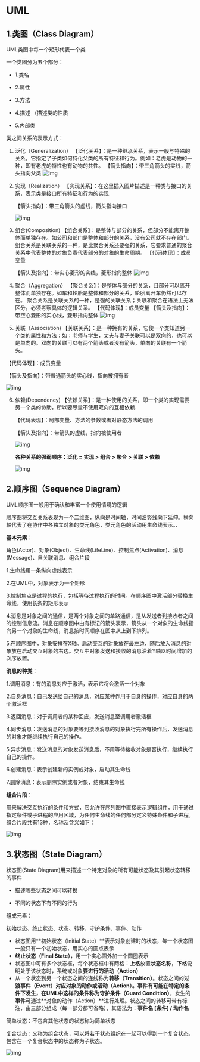 # UML

## 1.类图（Class Diagram）

UML类图中每一个矩形代表一个类

一个类图分为五个部分：

* 1.类名

* 2.属性

* 3.方法

* 4.描述 （描述类的性质

* 5.内部类


类之间关系的表示方式：

1. 泛化（Generalization）
   【泛化关系】：是一种继承关系，表示一般与特殊的关系，它指定了子类如何特化父类的所有特征和行为。例如：老虎是动物的一种，即有老虎的特性也有动物的共性。
   【箭头指向】：带三角箭头的实线，箭头指向父类
   ![img](https://img-blog.csdn.net/20180610203236947?watermark/2/text/aHR0cHM6Ly9ibG9nLmNzZG4ubmV0L2lidWtpa29ub2hh/font/5a6L5L2T/fontsize/400/fill/I0JBQkFCMA==/dissolve/70)

2. 实现（Realization）
   【实现关系】：在这里插入图片描述是一种类与接口的关系，表示类是接口所有特征和行为的实现.

   【箭头指向】：带三角箭头的虚线，箭头指向接口

   ![img](https://img-blog.csdn.net/20180610203257351?watermark/2/text/aHR0cHM6Ly9ibG9nLmNzZG4ubmV0L2lidWtpa29ub2hh/font/5a6L5L2T/fontsize/400/fill/I0JBQkFCMA==/dissolve/70)

3. 组合(Composition)
   【组合关系】：是整体与部分的关系，但部分不能离开整体而单独存在。如公司和部门是整体和部分的关系，没有公司就不存在部门。
   组合关系是关联关系的一种，是比聚合关系还要强的关系，它要求普通的聚合关系中代表整体的对象负责代表部分的对象的生命周期。
   【代码体现】：成员变量

   【箭头及指向】：带实心菱形的实线，菱形指向整体
   ![img](https://img-blog.csdn.net/20180610204917734?watermark/2/text/aHR0cHM6Ly9ibG9nLmNzZG4ubmV0L2lidWtpa29ub2hh/font/5a6L5L2T/fontsize/400/fill/I0JBQkFCMA==/dissolve/70)

4. 聚合（Aggregation）
   【聚合关系】：是整体与部分的关系，且部分可以离开整体而单独存在。如车和轮胎是整体和部分的关系，轮胎离开车仍然可以存在。
   聚合关系是关联关系的一种，是强的关联关系；关联和聚合在语法上无法区分，必须考察具体的逻辑关系。
   【代码体现】：成员变量
   【箭头及指向】：带空心菱形的实心线，菱形指向整体
   ![img](https://img-blog.csdn.net/20180610204525139?watermark/2/text/aHR0cHM6Ly9ibG9nLmNzZG4ubmV0L2lidWtpa29ub2hh/font/5a6L5L2T/fontsize/400/fill/I0JBQkFCMA==/dissolve/70)

5. 关联（Association)
    【关联关系】：是一种拥有的关系，它使一个类知道另一个类的属性和方法；如：老师与学生，丈夫与妻子关联可以是双向的，也可以是单向的。双向的关联可以有两个箭头或者没有箭头，单向的关联有一个箭头。

  【代码体现】：成员变量

  【箭头及指向】：带普通箭头的实心线，指向被拥有者

   ![img](https://img-blog.csdn.net/20180610204039677?watermark/2/text/aHR0cHM6Ly9ibG9nLmNzZG4ubmV0L2lidWtpa29ub2hh/font/5a6L5L2T/fontsize/400/fill/I0JBQkFCMA==/dissolve/70)

6. 依赖(Dependency)
   【依赖关系】：是一种使用的关系，即一个类的实现需要另一个类的协助，所以要尽量不使用双向的互相依赖.

   【代码表现】：局部变量、方法的参数或者对静态方法的调用

   【箭头及指向】：带箭头的虚线，指向被使用者

   ![img](https://img-blog.csdn.net/20180610203357948?watermark/2/text/aHR0cHM6Ly9ibG9nLmNzZG4ubmV0L2lidWtpa29ub2hh/font/5a6L5L2T/fontsize/400/fill/I0JBQkFCMA==/dissolve/70)

   **各种关系的强弱顺序：泛化 = 实现 > 组合 > 聚合 > 关联 > 依赖**

   ![img](https://pic3.zhimg.com/80/v2-d7a10c066ac120affdedcddaab761c76_720w.jpg)
   
## 2.顺序图（Sequence Diagram）

UML顺序图一般用于确认和丰富一个使用情境的逻辑

顺序图将交互关系表现为一个二维图，纵向是时间轴，时间沿竖线向下延伸。横向轴代表了在协作中各独立对象的类元角色，类元角色的活动用生命线表示。、

**基本元素**：

角色(Actor)、对象(Object)、生命线(LifeLine)、控制焦点(Activation)、消息(Message)、自关联消息、组合片段

1.生命线用一条纵向虚线表示

2.在UML中，对象表示为一个矩形

3.控制焦点是过程的执行，包括等待过程执行的时间。在顺序图中激活部分替换生命线，使用长条的矩形表示

4.消息是对象之间的通信，是两个对象之间的单路通信，是从发送者到接收者之间的控制信息流。消息在顺序图中由有标记的箭头表示，箭头从一个对象的生命线指向另一个对象的生命线，消息按时间顺序在图中从上到下排列。

5.在顺序图中，对象安排在X轴。启动交互的对象放在最左边，随后放入消息的对象放在启动交互对象的右边。交互中对象发送和接收的消息沿着Y轴以时间增加的次序放置。

**消息的种类**：

1.调用消息：有的消息对应于激活，表示它将会激活一个对象

2.自身消息：自己发送给自己的消息，对应某种作用于自身的操作，对应自身的两个激活框

3.返回消息：对于调用者的某种回应，发送消息至调用者激活框

4.同步消息：发送消息的对象要等到接收消息的对象执行完所有操作后，发送消息的对象才能继续执行自己的操作。

5.异步消息：发送消息的对象发送消息后，不用等待接收对象是否执行，继续执行自己的操作。

6.创建消息：表示创建新的实例或对象，启动其生命线

7.删除消息：表示删除实例或者对象，结束其生命线

**组合片段**：

用来解决交互执行的条件和方式，它允许在序列图中直接表示逻辑组件，用于通过指定条件或子进程的应用区域，为任何生命线的任何部分定义特殊条件和子进程。组合片段共有13种，名称及含义如下：

![img](https://img-blog.csdn.net/20180704151815882?watermark/2/text/aHR0cHM6Ly9ibG9nLmNzZG4ubmV0L2ZseV96eHk=/font/5a6L5L2T/fontsize/400/fill/I0JBQkFCMA==/dissolve/70)

## 3.状态图（State Diagram）

状态图(State Diagram)用来描述一个特定对象的所有可能状态及其引起状态转移的事件

* 描述哪些状态之间可以转换

* 不同的状态下有不同的行为

组成元素：

初始状态、终止状态、状态、转移、守护条件、事件、动作

* 状态图用**初始状态（Initial State）**表示对象创建时的状态，每一个状态图一般只有一个初始状态，用实心的圆点表示
* **终止状态（Final State）**，用一个实心圆外加一个圆圈表示
* 状态图中可有多个状态框，每个状态框中有两格：**上格**放置**状态名称**，**下格**说明处于该状态时，系统或对象**要进行的活动（Action）**
* 从一个状态到另一个状态之间的连线称为**转移（Transition）**。状态之间的**过渡事件（Event）**对应对象的动作或活动（Action）。事件有可能在特定的条件下发生，在UML中这样的条件称为**守护条件（Guard Condition）**，发生的**事件**可通过**对象的动作（Action）**进行处理。状态之间的转移可带有标注，由三部分组成（每一部分都可省略），其语法为：**事件名 [条件] / 动作名**

简单状态：不包含其他状态的状态称为简单状态

复合状态：又称为组合状态，可以将若干状态组织在一起可以得到一个复合状态，包含在一个复合状态中的状态称为子状态。

![img](https://img-blog.csdn.net/20161230194757054?watermark/2/text/aHR0cDovL2Jsb2cuY3Nkbi5uZXQvbGl0aWFueGlhbmdfa2FvbGE=/font/5a6L5L2T/fontsize/400/fill/I0JBQkFCMA==/dissolve/70/gravity/Center)
